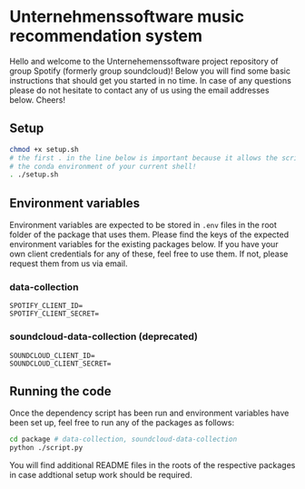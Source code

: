 # Unternehmenssoftware music recommendation system

Hello and welcome to the Unternehemenssoftware project repository of group Spotify (formerly group soundcloud)! Below you will find some basic instructions that should get you started in no time. In case of any questions please do not hesitate to contact any of us using the email addresses below. Cheers!

## Setup

```bash
chmod +x setup.sh
# the first . in the line below is important because it allows the script to change 
# the conda environment of your current shell!
. ./setup.sh
```

## Environment variables

Environment variables are expected to be stored in `.env` files in the root folder of the package that uses them. Please find the keys of the expected environment variables for the existing packages below. If you have your own client credentials for any of these, feel free to use them. If not, please request them from us via email.

### data-collection

```env
SPOTIFY_CLIENT_ID=
SPOTIFY_CLIENT_SECRET=
```

### soundcloud-data-collection (deprecated)

```env
SOUNDCLOUD_CLIENT_ID=
SOUNDCLOUD_CLIENT_SECRET=
```

## Running the code

Once the dependency script has been run and environment variables have been set up, feel free to run any of the packages as follows:

```bash
cd package # data-collection, soundcloud-data-collection
python ./script.py
```

You will find additional README files in the roots of the respective packages in case addtional setup work should be required.
